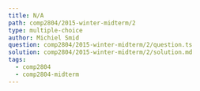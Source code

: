 ```yaml
---
title: N/A
path: comp2804/2015-winter-midterm/2
type: multiple-choice
author: Michiel Smid
question: comp2804/2015-winter-midterm/2/question.ts
solution: comp2804/2015-winter-midterm/2/solution.md
tags:
  - comp2804
  - comp2804-midterm
---
```

